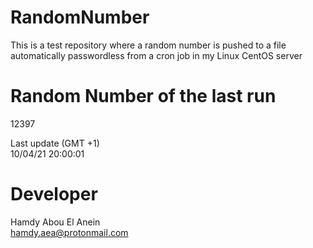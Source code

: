 # RandomNumber    
This is a test repository where a random number is pushed to a file automatically passwordless from a cron job in my Linux CentOS server    
# Random Number of the last run   
12397
      
Last update (GMT +1)    
10/04/21 20:00:01
# Developer    
Hamdy Abou El Anein   
hamdy.aea@protonmail.com
